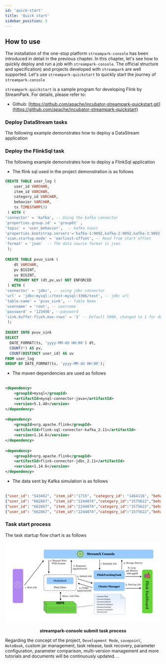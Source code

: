 ```yaml
---
id: 'quick-start'
title: 'Quick start'
sidebar_position: 3
---
```


## How to use

The installation of the one-stop platform `streampark-console` has been introduced in detail in the previous chapter. In this chapter, let's see how to quickly deploy and run a job with `streampark-console`. The official structure and specification) and projects developed with `streampark` are well supported. Let's use `streampark-quickstart` to quickly start the journey of `streampark-console`

`streampark-quickstart` is a sample program for developing Flink by StreamPark. For details, please refer to:

- Github: [https://github.com/apache/incubator-streampark-quickstart.git](https://github.com/apache/incubator-streampark-quickstart)

### Deploy DataStream tasks

The following example demonstrates how to deploy a DataStream application



### Deploy the FlinkSql task

The following example demonstrates how to deploy a FlinkSql application



- The flink sql used in the project demonstration is as follows

```sql
CREATE TABLE user_log (
    user_id VARCHAR,
    item_id VARCHAR,
    category_id VARCHAR,
    behavior VARCHAR,
    ts TIMESTAMP(3)
 ) WITH (
'connector' = 'kafka', -- Using the kafka connector
'properties.group.id' = 'group01' ,
'topic' = 'user_behavior',  -- kafka topic
'properties.bootstrap.servers'='kafka-1:9092,kafka-2:9092,kafka-3:9092',
'scan.startup.mode' = 'earliest-offset', -- Read from start offset
'format' = 'json'  -- The data source format is json
 );

CREATE TABLE pvuv_sink (
    dt VARCHAR,
    pv BIGINT,
    uv BIGINT,
    PRIMARY KEY (dt,pv,uv) NOT ENFORCED
 ) WITH (
'connector' = 'jdbc', -- using jdbc connector
'url' = 'jdbc:mysql://test-mysql:3306/test', -- jdbc url
'table-name' = 'pvuv_sink', -- Table Name
'username' = 'root', -- username
'password' = '123456', --password
'sink.buffer-flush.max-rows' = '1' -- Default 5000, changed to 1 for demonstration
 );

INSERT INTO pvuv_sink
SELECT
  DATE_FORMAT(ts, 'yyyy-MM-dd HH:00') dt,
  COUNT(*) AS pv,
  COUNT(DISTINCT user_id) AS uv
FROM user_log
GROUP BY DATE_FORMAT(ts, 'yyyy-MM-dd HH:00');
```

-   The maven dependencies are used as follows

```xml

<dependency>
    <groupId>mysql</groupId>
    <artifactId>mysql-connector-java</artifactId>
    <version>5.1.48</version>
</dependency>

<dependency>
    <groupId>org.apache.flink</groupId>
    <artifactId>flink-sql-connector-kafka_2.11</artifactId>
    <version>1.14.6</version>
</dependency>

<dependency>
    <groupId>org.apache.flink</groupId>
    <artifactId>flink-connector-jdbc_2.11</artifactId>
    <version>1.14.6</version>
</dependency>


```

-   The data sent by Kafka simulation is as follows

```json

{"user_id": "543462", "item_id":"1715", "category_id": "1464116", "behavior": "pv", "ts":"2021-02-01 01:00:00"}
{"user_id": "662867", "item_id":"2244074","category_id":"1575622","behavior": "pv", "ts":"2021-02-01 01:00:00"}
{"user_id": "662867", "item_id":"2244074","category_id":"1575622","behavior": "pv", "ts":"2021-02-01 01:00:00"}
{"user_id": "662867", "item_id":"2244074","category_id":"1575622","behavior": "learning flink", "ts":"2021-02-01 01:00:00"}

```

### Task start process

The task startup flow chart is as follows

<center>
<img src="/doc/image/streampark_start.png"/><br></br>
<strong>streampark-console submit task process</strong>
</center>

Regarding the concept of the project, `Development Mode`, `savepoint`, `NoteBook`, custom jar management, task release, task recovery, parameter configuration, parameter comparison, multi-version management and more tutorials and documents will be continuously updated. ..

